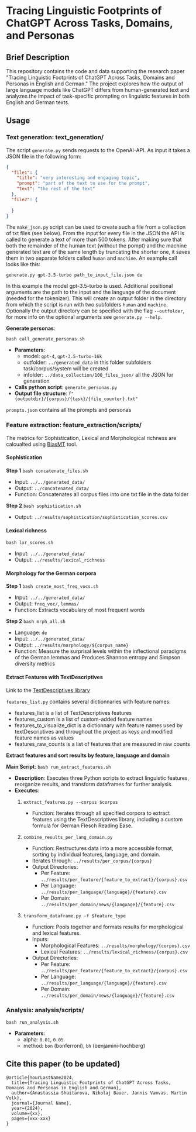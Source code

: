 # Tracing Linguistic Footprints of ChatGPT Across Tasks, Domains, and Personas

## Brief Description

This repository contains the code and data supporting the research paper "Tracing Linguistic Footprints of ChatGPT Across Tasks, Domains and Personas in English and German." The project explores how the output of large language models like ChatGPT differs from human-generated text and analyzes the impact of task-specific prompting on linguistic features in both English and German texts.

## Usage

### Text generation: text_generation/

The script `generate.py` sends requests to the OpenAI-API. As input it takes a JSON file in the following form:
```json
{
  "file1": {
    "title": "very interesting and engaging topic",
    "prompt": "part of the text to use for the prompt",
    "text": "the rest of the text"
  },
  "file2": {
    
  }
}
```
The `make_json.py` script can be used to create such a file from a collection of txt files (see below). 
From the input for every file in the JSON the API is called to generate a text of more than 500 tokens.
After making sure that both the remainder of the human text (without the pompt) and the machine generated text are of the same length
by truncating the shorter one, it saves them in two separate folders called `human` and `machine`.  An example call looks like this:

`generate.py gpt-3.5-turbo path_to_input_file.json de`

In this example the model gpt-3.5-turbo is used. Additional positional arguments are the path to the input and the language of the document (needed for the tokenizer).
This will create an output folder in the directory from which the script is run with two subfolders `human` and `machine`. Optionally the output directory can be specified
with the flag `--outfolder`, for more info on the optional arguments see `generate.py --help`.

**Generate personas**:

`bash call_generate_personas.sh`
  - **Parameters**: 
    - model: `gpt-4`, `gpt-3.5-turbo-16k`
    - outfolder: `../generated_data` in this folder subfolders task/corpus/system will be created
    - infolder: `../data_collection/100_files_json/` all the JSON for generation
  - **Calls python script**: `generate_personas.py`
  - **Output file structure**: `f"{outputdir}/{corpus}/{task}/{file_counter}.txt"`

`prompts.json` contains all the prompts and personas

### Feature extraction: feature_extraction/scripts/

The metrics for Sophistication, Lexical and Morphological richness are calcualted using [BiasMT](https://github.com/dimitarsh1/BiasMT/) tool.

#### **Sophistication**

**Step 1** `bash concatenate_files.sh`
  - Input: `../../generated_data/`
  - Output: `../concatenated_data/`
  - Function: Concatenates all corpus files into one txt file in the data folder

**Step 2** `bash sophistication.sh`
  - Output: `../results/sophistication/sophistication_scores.csv`

#### **Lexical richness**

`bash lxr_scores.sh`
  - Input: `../../generated_data/`
  - Output: `../results/lexical_richness`

#### **Morphology** for the German corpora

**Step 1** `bash create_most_freq_vocs.sh`
  - Input: `../../generated_data/`
  - Output: `freq_voc/`, `lemmas/`
  - Function: Extracts vocabulary of most frequent words

**Step 2** `bash mrph_all.sh`
  - Language: `de`
  - Input: `../../generated_data/`
  - Output: `../results/morphology/${corpus_name}`
  - Function: Measure the surprisal levels within the inflectional paradigms of the German lemmas and Produces Shannon entropy and Simpson diversity metrics 

#### **Extract Features with TextDescriptives**

Link to the [TextDescriptives library](https://hlasse.github.io/TextDescriptives/descriptivestats.html)

`features_list.py` contains several dictionnaries with feature names:

- features_list is a list of TextDescriptives features
- features_custom is a list of custom-added feature names
- features_to_visualize_dict is a dictionnary with feature names used by textDescriptives and throughout the project as keys and modified feature names as values
- features_raw_counts is a list of features that are measured in raw counts


**Extract features and sort results by feature, language and domain**

**Main Script**: `bash run_extract_features.sh`
  - **Description**: Executes three Python scripts to extract linguistic features, reorganize results, and transform dataframes for further analysis.
  - **Executes**:
    1. `extract_features.py --corpus $corpus`
        - Function: Iterates through all specified corpora to extract features using the TextDescriptives library, including a custom formula for German Flesch Reading Ease.

    2. `combine_results_per_lang_domain.py`
        - Function: Restructures data into a more accessible format, sorting by individual features, language, and domain.
        - Iterates through: `../results/per_corpus/{corpus}`
        - Output Directories:
          - Per Feature: `../results/per_feature/{feature_to_extract}/{corpus}.csv`
          - Per Language: `../results/per_language/{language}/{feature}.csv`
          - Per Domain: `../results/per_domain/news/{language}/{feature}.csv`

    3. `transform_dataframe.py -f $feature_type`
        - Function: Pools together and formats results for morphological and lexical features.
        - Inputs:
          - Morphological Features: `../results/morphology/{corpus}.csv`
          - Lexical Features: `../results/lexical_richness/{corpus}.csv`
        - Output Directories:
          - Per Feature: `../results/per_feature/{feature_to_extract}/{corpus}.csv`
          - Per Language: `../results/per_language/{language}/{feature}.csv`
          - Per Domain: `../results/per_domain/news/{language}/{feature}.csv`

### Analysis: analysis/scripts/

`bash run_analysis.sh`
  - **Parameters**:
    - alpha: `0.01`, `0.05`
    - method: `bon` (bonferroni), `bh` (benjamini-hochberg)

## Cite this paper (to be updated)

```
@article{YourLastName2024,
  title={Tracing Linguistic Footprints of ChatGPT Across Tasks, Domains and Personas in English and German},
  author={Anastassia Shaitarova, Nikolaj Bauer, Jannis Vamvas, Martin Volk},
  journal={Journal Name},
  year={2024},
  volume={xx},
  pages={xxx-xxx}
}
```




